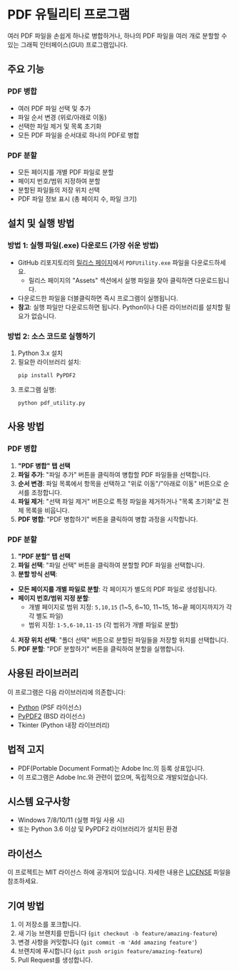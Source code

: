 # PDF 유틸리티 프로그램

여러 PDF 파일을 손쉽게 하나로 병합하거나, 하나의 PDF 파일을 여러 개로 분할할 수 있는 그래픽 인터페이스(GUI) 프로그램입니다.

## 주요 기능

### PDF 병합
- 여러 PDF 파일 선택 및 추가
- 파일 순서 변경 (위로/아래로 이동)
- 선택한 파일 제거 및 목록 초기화
- 모든 PDF 파일을 순서대로 하나의 PDF로 병합

### PDF 분할
- 모든 페이지를 개별 PDF 파일로 분할
- 페이지 번호/범위 지정하여 분할
- 분할된 파일들의 저장 위치 선택
- PDF 파일 정보 표시 (총 페이지 수, 파일 크기)

## 설치 및 실행 방법

### 방법 1: 실행 파일(.exe) 다운로드 (가장 쉬운 방법)

- GitHub 리포지토리의 [릴리스 페이지](https://github.com/nebulakes/pdf_merger/releases)에서 `PDFUtility.exe` 파일을 다운로드하세요.
  - 릴리스 페이지의 "Assets" 섹션에서 실행 파일을 찾아 클릭하면 다운로드됩니다.
- 다운로드한 파일을 더블클릭하면 즉시 프로그램이 실행됩니다.
- **참고**: 실행 파일만 다운로드하면 됩니다. Python이나 다른 라이브러리를 설치할 필요가 없습니다.

### 방법 2: 소스 코드로 실행하기

1. Python 3.x 설치
2. 필요한 라이브러리 설치:
   ```
   pip install PyPDF2
   ```
3. 프로그램 실행:
   ```
   python pdf_utility.py
   ```


## 사용 방법

### PDF 병합
1. **"PDF 병합" 탭 선택**
2. **파일 추가**: "파일 추가" 버튼을 클릭하여 병합할 PDF 파일들을 선택합니다.
3. **순서 변경**: 파일 목록에서 항목을 선택하고 "위로 이동"/"아래로 이동" 버튼으로 순서를 조정합니다.
4. **파일 제거**: "선택 파일 제거" 버튼으로 특정 파일을 제거하거나 "목록 초기화"로 전체 목록을 비웁니다.
5. **PDF 병합**: "PDF 병합하기" 버튼을 클릭하여 병합 과정을 시작합니다.

### PDF 분할
1. **"PDF 분할" 탭 선택**
2. **파일 선택**: "파일 선택" 버튼을 클릭하여 분할할 PDF 파일을 선택합니다.
3. **분할 방식 선택**:
- **모든 페이지를 개별 파일로 분할**: 각 페이지가 별도의 PDF 파일로 생성됩니다.
- **페이지 번호/범위 지정 분할**: 
  - 개별 페이지로 범위 지정: `5,10,15` (1~5, 6~10, 11~15, 16~끝 페이지까지가 각각 별도 파일)
  - 범위 지정: `1-5,6-10,11-15` (각 범위가 개별 파일로 분할)
4. **저장 위치 선택**: "폴더 선택" 버튼으로 분할된 파일들을 저장할 위치를 선택합니다.
5. **PDF 분할**: "PDF 분할하기" 버튼을 클릭하여 분할을 실행합니다.

## 사용된 라이브러리

이 프로그램은 다음 라이브러리에 의존합니다:
- [Python](https://www.python.org/) (PSF 라이선스)
- [PyPDF2](https://pypi.org/project/PyPDF2/) (BSD 라이선스)
- Tkinter (Python 내장 라이브러리)

## 법적 고지

- PDF(Portable Document Format)는 Adobe Inc.의 등록 상표입니다.
- 이 프로그램은 Adobe Inc.와 관련이 없으며, 독립적으로 개발되었습니다.

## 시스템 요구사항

- Windows 7/8/10/11 (실행 파일 사용 시)
- 또는 Python 3.6 이상 및 PyPDF2 라이브러리가 설치된 환경

## 라이선스

이 프로젝트는 MIT 라이선스 하에 공개되어 있습니다. 자세한 내용은 [LICENSE](LICENSE) 파일을 참조하세요.

## 기여 방법

1. 이 저장소를 포크합니다.
2. 새 기능 브랜치를 만듭니다 (`git checkout -b feature/amazing-feature`)
3. 변경 사항을 커밋합니다 (`git commit -m 'Add amazing feature'`)
4. 브랜치에 푸시합니다 (`git push origin feature/amazing-feature`)
5. Pull Request를 생성합니다.
